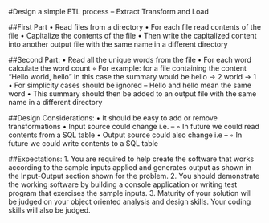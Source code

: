 #Design a simple ETL process – Extract Transform and Load

##First Part
    • Read files from a directory
    • For each file read contents of the file
    • Capitalize the contents of the file 
    • Then write the capitalized content into another output file with the same name in a different directory

##Second Part:
    • Read all the unique words from the file
    • For each word calculate the word count 
        ◦ For example: for a file containing the content  “Hello world, hello”
            In this case the summary would be 
                hello -> 2
                world -> 1
    • For simplicity cases should be ignored – Hello and hello mean the same word
    • This summary should then be added to an output file with the same name in a different directory 

##Design Considerations:
    • It should be easy to add or remove transformations
    • Input source could change i.e. –
        ◦ In future we could read contents from a SQL table
    • Output source could also change i.e – 
        ◦ In future we could write contents to a SQL table

##Expectations:
    1. You are required to help create the software that works according to the sample inputs applied and generates output as shown in the Input-Output section shown for the problem.
    2. You should demonstrate the working software by building a console application or writing test program that exercises the sample inputs.
    3. Maturity of your solution will be judged on your object oriented analysis and design skills. Your coding skills will also be judged.